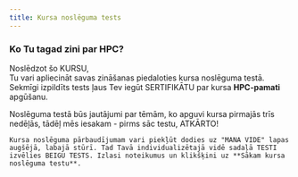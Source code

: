 ```yaml
---
title: Kursa noslēguma tests
---
```


### Ko Tu tagad zini par HPC?

Noslēdzot šo KURSU,  
Tu vari apliecināt savas zināšanas piedaloties kursa noslēguma testā. Sekmīgi izpildīts tests ļaus Tev iegūt SERTIFIKĀTU par kursa **HPC-pamati** apgūšanu.

Noslēguma testā būs jautājumi par tēmām, ko apguvi kursa pirmajās trīs nedēļās, tādēļ mēs iesakam - pirms sāc testu, ATKĀRTO!

```attention-recommendation {label: ""}
Kursa noslēguma pārbaudījumam vari piekļūt dodies uz "MANA VIDE" lapas augšējā, labajā stūrī. Tad Tavā individualizētajā vidē sadaļā TESTI izvēlies BEIGU TESTS. Izlasi noteikumus un klikšķini uz **Sākam kursa noslēguma testu**.
```
